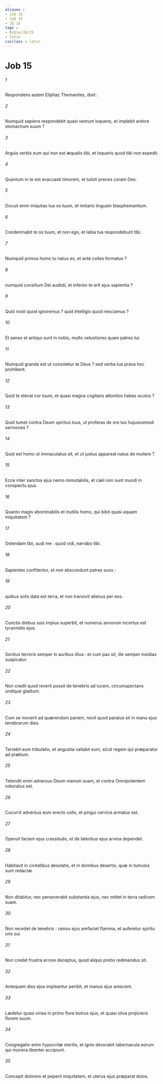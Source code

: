 ```yaml
---
aliases : 
- Job 15
- Job 15
- Jb 15
tags : 
- Bible/Jb/15
- latin
cssclass : latin
---
```


# Job 15

###### 1
Respondens autem Eliphaz Themanites, dixit :
###### 2
Numquid sapiens respondebit quasi ventum loquens, et implebit ardore stomachum suum ?
###### 3
Arguis verbis eum qui non est æqualis tibi, et loqueris quod tibi non expedit.
###### 4
Quantum in te est evacuasti timorem, et tulisti preces coram Deo.
###### 5
Docuit enim iniquitas tua os tuum, et imitaris linguam blasphemantium.
###### 6
Condemnabit te os tuum, et non ego, et labia tua respondebunt tibi.
###### 7
Numquid primus homo tu natus es, et ante colles formatus ?
###### 8
numquid consilium Dei audisti, et inferior te erit ejus sapientia ?
###### 9
Quid nosti quod ignoremus ? quid intelligis quod nesciamus ?
###### 10
Et senes et antiqui sunt in nobis, multo vetustiores quam patres tui.
###### 11
Numquid grande est ut consoletur te Deus ? sed verba tua prava hoc prohibent.
###### 12
Quid te elevat cor tuum, et quasi magna cogitans attonitos habes oculos ?
###### 13
Quid tumet contra Deum spiritus tuus, ut proferas de ore tuo hujuscemodi sermones ?
###### 14
Quid est homo ut immaculatus sit, et ut justus appareat natus de muliere ?
###### 15
Ecce inter sanctos ejus nemo immutabilis, et cæli non sunt mundi in conspectu ejus.
###### 16
Quanto magis abominabilis et inutilis homo, qui bibit quasi aquam iniquitatem ?
###### 17
Ostendam tibi, audi me : quod vidi, narrabo tibi.
###### 18
Sapientes confitentur, et non abscondunt patres suos :
###### 19
quibus solis data est terra, et non transivit alienus per eos.
###### 20
Cunctis diebus suis impius superbit, et numerus annorum incertus est tyrannidis ejus.
###### 21
Sonitus terroris semper in auribus illius : et cum pax sit, ille semper insidias suspicatur.
###### 22
Non credit quod reverti possit de tenebris ad lucem, circumspectans undique gladium.
###### 23
Cum se moverit ad quærendum panem, novit quod paratus sit in manu ejus tenebrarum dies.
###### 24
Terrebit eum tribulatio, et angustia vallabit eum, sicut regem qui præparatur ad prælium.
###### 25
Tetendit enim adversus Deum manum suam, et contra Omnipotentem roboratus est.
###### 26
Cucurrit adversus eum erecto collo, et pingui cervice armatus est.
###### 27
Operuit faciem ejus crassitudo, et de lateribus ejus arvina dependet.
###### 28
Habitavit in civitatibus desolatis, et in domibus desertis, quæ in tumulos sunt redactæ.
###### 29
Non ditabitur, nec perseverabit substantia ejus, nec mittet in terra radicem suam.
###### 30
Non recedet de tenebris : ramos ejus arefaciet flamma, et auferetur spiritu oris sui.
###### 31
Non credet frustra errore deceptus, quod aliquo pretio redimendus sit.
###### 32
Antequam dies ejus impleantur peribit, et manus ejus arescent.
###### 33
Lædetur quasi vinea in primo flore botrus ejus, et quasi oliva projiciens florem suum.
###### 34
Congregatio enim hypocritæ sterilis, et ignis devorabit tabernacula eorum qui munera libenter accipiunt.
###### 35
Concepit dolorem et peperit iniquitatem, et uterus ejus præparat dolos.
